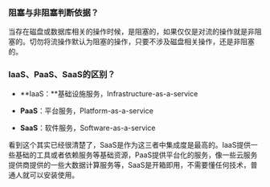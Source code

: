### 阻塞与非阻塞判断依据？

当存在磁盘或数据库相关的操作时候，是阻塞的，如果仅仅是对流的操作就是非阻塞的。切勿将流操作默认为阻塞的操作，只要不涉及磁盘相关操作，还是非阻塞的。

### IaaS、PaaS、SaaS的区别？

- **IaaS：**基础设施服务，Infrastructure-as-a-service

- **PaaS**：平台服务，Platform-as-a-service
- **SaaS**：软件服务，Software-as-a-service

看到这个其实已经很清楚了，SaaS是作为这三者中集成度是最高的。IaaS提供一些基础的工具或者依赖服务等基础资源，PaaS提供平台化的服务，像一些云服务提供商提供的一些大数据计算服务等，SaaS是开箱即用，不需要懂任何技术，普通人就可以安装使用。